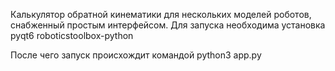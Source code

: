 Калькулятор обратной кинематики для нескольких моделей роботов, снабженный простым интерфейсом. 
Для запуска необходима установка 
pyqt6 
roboticstoolbox-python 


После чего запуск происхождит командой 
python3 app.py
